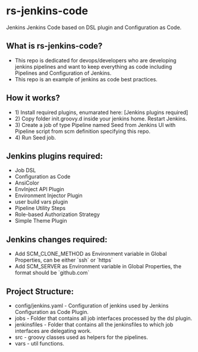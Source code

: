 # rs-jenkins-code
Jenkins Jenkins Code based on DSL plugin and Configuration as Code.

## What is rs-jenkins-code?
<ul>
<li>This repo is dedicated for devops/developers who are developing jenkins pipelines and want to keep everything as code including Pipelines and Configuration of Jenkins.</li>
<li>This repo is an example of jenkins as code best practices. </li>
</ul>

## How it works?
<ul>
<li>1) Install required plugins, enumarated here: [Jenkins plugins required]</li>
<li>2) Copy folder init.groovy.d inside your jenkins home. Restart Jenkins.
<li>3) Create a job of type Pipeline named Seed from Jenkins UI with Pipeline script from scm definition specifying this repo.</li>
<li>4) Run Seed job.</li>
</ul>

## Jenkins plugins required:
<ul>
<li>Job DSL</li>
<li>Configuration as Code</li>
<li>AnsiColor</li>
<li>EnvInject API Plugin</li>
<li>Environment Injector Plugin</li>
<li>user build vars plugin</li>
<li>Pipeline Utility Steps</li>
<li>Role-based Authorization Strategy</li>
<li>Simple Theme Plugin</li>
</ul>

## Jenkins changes required:
<ul>
<li>Add SCM_CLONE_METHOD as Environment variable in Global Properties, can be either `ssh` or `https`</li>
<li>Add SCM_SERVER as Environment variable in Global Properties, the format should be `github.com`</li>
</ul>

## Project Structure:
<ul>
<li>config/jenkins.yaml - Configuration of jenkins used by Jenkins Configuration as Code Plugin.</li>
<li>jobs - Folder that contains all job interfaces processed by the dsl plugin.</li>
<li>jenkinsfiles - Folder that contains all the jenkinsfiles to which job interfaces are delegating work.</li>
<li>src - groovy classes used as helpers for the pipelines.</li>
<li>vars - util functions. </li>
</ul>

